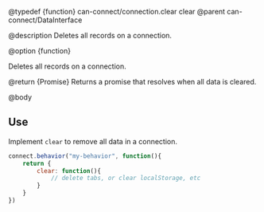 @typedef {function} can-connect/connection.clear clear
@parent can-connect/DataInterface

@description Deletes all records on a connection.

@option {function}

Deletes all records on a connection.

  @return {Promise} Returns a promise that resolves when all data is cleared.

@body

## Use

Implement `clear` to remove all data in a connection.

```js
connect.behavior("my-behavior", function(){
	return {
		clear: function(){
			// delete tabs, or clear localStorage, etc
		}
	}
})
```

